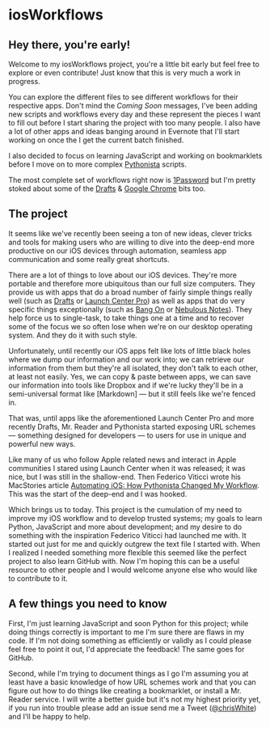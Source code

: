 # iosWorkflows

## Hey there, you're early!

Welcome to my iosWorkflows project, you're a little bit early but feel free to explore or even contribute! Just know that this is very much a work in progress.

You can explore the different files to see different workflows for their respective apps. Don't mind the *Coming Soon* messages, I've been adding new scripts and workflows every day and these represent the pieces I want to fill out before I start sharing the project with too many people. I also have a lot of other apps and ideas banging around in Evernote that I'll start working on once the I get the current batch finished.

I also decided to focus on learning JavaScript and working on bookmarklets before I move on to more complex [Pythonista](http://omz-software.com/pythonista/) scripts.

The most complete set of workflows right now is [1Password](https://github.com/christopherdwhite/iosWorkflows/blob/master/1password.md) but I'm pretty stoked about some of the [Drafts](https://github.com/christopherdwhite/iosWorkflows/blob/master/drafts.md) & [Google Chrome](https://github.com/christopherdwhite/iosWorkflows/blob/master/googlechrome.md) bits too.

## The project

It seems like we've recently been seeing a ton of new ideas, clever tricks and tools for making users who are willing to dive into the deep-end more productive on our iOS devices through automation, seamless app communication and some really great shortcuts.

There are a lot of things to love about our iOS devices. They're more portable and therefore more ubiquitous than our full size computers. They provide us with apps that do a broad number of fairly simple things really well (such as [Drafts](http://agiletortoise.com/drafts) or [Launch Center Pro](http://appcubby.com/launch-center/)) as well as apps that do very specific things exceptionally (such as [Bang On](http://kepner.me/apps/) or [Nebulous Notes](http://nebulousapps.net/)). They help force us to single-task, to take things one at a time and to recover some of the focus we so often lose when we're on our desktop operating system. And they do it with such style.

Unfortunately, until recently our iOS apps felt like lots of little black holes where we dump our information and our work into; we can retrieve our information from them but they're all isolated, they don't talk to each other, at least not easily. Yes, we can copy & paste between apps, we can save our information into tools like Dropbox and if we're lucky they'll be in a semi-universal format like [Markdown] — but it still feels like we're fenced in.

That was, until apps like the aforementioned Launch Center Pro and more recently Drafts, Mr. Reader and Pythonista started exposing URL schemes — something designed for developers — to users for use in unique and powerful new ways. 

Like many of us who follow Apple related news and interact in Apple communities I stared using Launch Center when it was released; it was nice, but I was still in the shallow-end. Then Federico Viticci wrote his MacStories article [Automating iOS: How Pythonista Changed My Workflow](http://www.macstories.net/stories/automating-ios-how-pythonista-changed-my-workflow/). This was the start of the deep-end and I was hooked.

Which brings us to today. This project is the cumulation of my need to improve my iOS workflow and to develop trusted systems; my goals to learn Python, JavaScript and more about development; and my desire to do something with the inspiration Federico Viticci had launched me with. It started out just for me and quickly outgrew the text file I started with. When I realized I needed something more flexible this seemed like the perfect project to also learn GitHub with. Now I'm hoping this can be a useful resource to other people and I would welcome anyone else who would like to contribute to it.

## A few things you need to know

First, I'm just learning JavaScript and soon Python for this project; while doing things correctly is important to me I'm sure there are flaws in my code. If I'm not doing something as efficiently or validly as I could please feel free to point it out, I'd appreciate the feedback! The same goes for GitHub.

Second, while I'm trying to document things as I go I'm assuming you at least have a basic knowledge of how URL schemes work and that you can figure out how to do things like creating a bookmarklet, or install a Mr. Reader service. I will write a better guide but it's not my highest priority yet, if you run into trouble please add an issue send me a Tweet ([@chrisWhite](https://twitter.com/chrisWhite)) and I'll be happy to help.